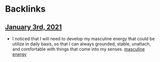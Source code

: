 
# Backlinks
## [January 3rd, 2021](<January 3rd, 2021.md>)
- I noticed that I will need to develop my masculine energy that could be utilize in daily basis, so that I can always grounded, stable, unattach, and comfortable with things that come into my senses. [masculine energy](<masculine energy.md>)


